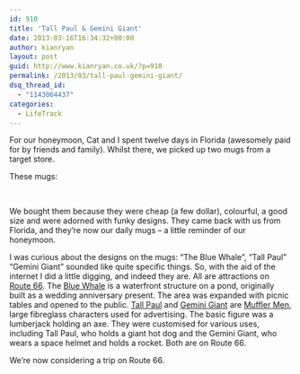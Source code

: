 ```yaml
---
id: 910
title: 'Tall Paul & Gemini Giant'
date: 2013-03-16T16:34:32+00:00
author: kianryan
layout: post
guid: http://www.kianryan.co.uk/?p=910
permalink: /2013/03/tall-paul-gemini-giant/
dsq_thread_id:
  - "1143064437"
categories:
  - LifeTrack
---
```

For our honeymoon, Cat and I spent twelve days in Florida (awesomely paid for by friends and family). Whilst there, we picked up two mugs from a target store.

These mugs:

[<img src="/assets/images/2013/03/DSCF1316-300x225.jpg" alt=""   class="aligncenter size-medium wp-image-917" srcset="/assets/images/2013/03/DSCF1316-300x225.jpg 300w, /assets/images/2013/03/DSCF1316.jpg 1024w" sizes="(max-width: 300px) 100vw, 300px" />](/assets/images/2013/03/DSCF1316.jpg)

We bought them because they were cheap (a few dollar), colourful, a good size and were adorned with funky designs. They came back with us from Florida, and they’re now our daily mugs – a little reminder of our honeymoon.

I was curious about the designs on the mugs: “The Blue Whale”, “Tall Paul”  “Gemini Giant” sounded like quite specific things. So, with the aid of the internet I did a little digging, and indeed they are. All are attractions on [Route 66](http://en.wikipedia.org/wiki/U.S._Route_66). The [Blue Whale](http://en.wikipedia.org/wiki/Blue_Whale_of_Catoosa) is a waterfront structure on a pond, originally built as a wedding anniversary present. The area was expanded with picnic tables and opened to the public. [Tall Paul](http://www.historic66.com/illinois/site/atlanta-bunyon-giant-tall-paul.html) and [Gemini Giant](http://en.wikipedia.org/wiki/Gemini_Giant) are [Muffler Men](http://en.wikipedia.org/wiki/Muffler_Man), large fibreglass characters used for advertising. The basic figure was a lumberjack holding an axe. They were customised for various uses, including Tall Paul, who holds a giant hot dog and the Gemini Giant, who wears a space helmet and holds a rocket. Both are on Route 66.

We’re now considering a trip on Route 66.